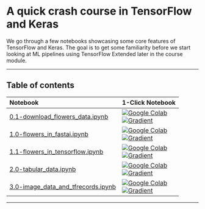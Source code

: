 # A quick crash course in TensorFlow and Keras

We go through a few notebooks showcasing some core features of TensorFlow and Keras. The goal is to get some familiarity before we start looking at ML pipelines using TensorFlow Extended later in the course module. 

---

## Table of contents

| Notebook    |      1-Click Notebook      |
|:----------|------|
|  [0.1-download_flowers_data.ipynb](https://nbviewer.org/github/alu042/DAT255-2022/blob/master/TensorFlow-crash_course/nbs/0.1-download_flowers_data.ipynb)  | [![Google Colab](https://colab.research.google.com/assets/colab-badge.svg)](https://colab.research.google.com/github/alu042/DAT255-2022/blob/master/TensorFlow-crash_course/nbs/0.1-download_flowers_data.ipynb)<br>[![Gradient](https://assets.paperspace.io/img/gradient-badge.svg)](https://console.paperspace.com/github/alu042/DAT255-2022/blob/master/TensorFlow-crash_course/nbs/0.1-download_flowers_data.ipynb)|
| [1.0-flowers_in_fastai.ipynb](https://nbviewer.org/github/alu042/DAT255-2022/blob/master/TensorFlow-crash_course/nbs/1.0-flowers_in_fastai.ipynb) | [![Google Colab](https://colab.research.google.com/assets/colab-badge.svg)](https://colab.research.google.com/github/alu042/DAT255-2022/blob/master/TensorFlow-crash_course/nbs/1.0-flowers_in_fastai.ipynb)<br>[![Gradient](https://assets.paperspace.io/img/gradient-badge.svg)](https://console.paperspace.com/github/alu042/DAT255-2022/blob/master/TensorFlow-crash_course/nbs/1.0-flowers_in_fastai.ipynb) |
| [1.1-flowers_in_tensorflow.ipynb](https://nbviewer.org/github/alu042/DAT255-2022/blob/master/TensorFlow-crash_course/nbs/1.1-flowers_in_tensorflow.ipynb) | [![Google Colab](https://colab.research.google.com/assets/colab-badge.svg)](https://colab.research.google.com/github/alu042/DAT255-2022/blob/master/TensorFlow-crash_course/nbs/1.1-flowers_in_tensorflow.ipynb)<br>[![Gradient](https://assets.paperspace.io/img/gradient-badge.svg)](https://console.paperspace.com/github/alu042/DAT255-2022/blob/master/TensorFlow-crash_course/nbs/1.1-flowers_in_tensorflow.ipynb) |
| [2.0-tabular_data.ipynb](https://nbviewer.org/github/alu042/DAT255-2022/blob/master/TensorFlow-crash_course/nbs/2.0-tabular_data.ipynb) | [![Google Colab](https://colab.research.google.com/assets/colab-badge.svg)](https://colab.research.google.com/github/alu042/DAT255-2022/blob/master/TensorFlow-crash_course/nbs/2.0-tabular_data.ipynb)<br>[![Gradient](https://assets.paperspace.io/img/gradient-badge.svg)](https://console.paperspace.com/github/alu042/DAT255-2022/blob/master/TensorFlow-crash_course/nbs/2.0-tabular_data.ipynb) |
| [3.0-image_data_and_tfrecords.ipynb](https://nbviewer.org/github/alu042/DAT255-2022/blob/master/TensorFlow-crash_course/nbs/3.0-image_data_and_tfrecords.ipynb) | [![Google Colab](https://colab.research.google.com/assets/colab-badge.svg)](https://colab.research.google.com/github/alu042/DAT255-2022/blob/master/TensorFlow-crash_course/nbs/3.0-image_data_and_tfrecords.ipynb)<br>[![Gradient](https://assets.paperspace.io/img/gradient-badge.svg)](https://console.paperspace.com/github/alu042/DAT255-2022/blob/master/TensorFlow-crash_course/nbs/3.0-image_data_and_tfrecords.ipynb) |

---